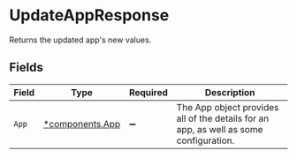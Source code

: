 # UpdateAppResponse

Returns the updated app's new values.


## Fields

| Field                                                                                 | Type                                                                                  | Required                                                                              | Description                                                                           |
| ------------------------------------------------------------------------------------- | ------------------------------------------------------------------------------------- | ------------------------------------------------------------------------------------- | ------------------------------------------------------------------------------------- |
| `App`                                                                                 | [*components.App](../../models/components/app.md)                                     | :heavy_minus_sign:                                                                    | The App object provides all of the details for an app, as well as some configuration. |
